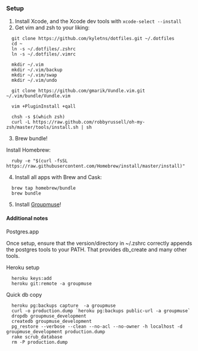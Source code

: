 ### Setup

1. Install Xcode, and the Xcode dev tools with `xcode-select --install`
2. Get vim and zsh to your liking:

```
  git clone https://github.com/kyletns/dotfiles.git ~/.dotfiles
  cd ~
  ln -s ~/.dotfiles/.zshrc
  ln -s ~/.dotfiles/.vimrc

  mkdir ~/.vim
  mkdir ~/.vim/backup
  mkdir ~/.vim/swap
  mkdir ~/.vim/undo

  git clone https://github.com/gmarik/Vundle.vim.git ~/.vim/bundle/Vundle.vim

  vim +PluginInstall +qall

  chsh -s $(which zsh)
  curl -L https://raw.github.com/robbyrussell/oh-my-zsh/master/tools/install.sh | sh
```


3. Brew bundle!

Install Homebrew:

```
  ruby -e "$(curl -fsSL https://raw.githubusercontent.com/Homebrew/install/master/install)"
```

4. Install all apps with Brew and Cask:

```
  brew tap homebrew/bundle
  brew bundle
```

5. Install [Groupmuse](https://github.com/kyletns/groupmuse/wiki/Setup)!


#### Additional notes

Postgres.app

Once setup, ensure that the version/directory in ~/.zshrc correctly appends
the postgres tools to your PATH. That provides db_create and many other tools.

Heroku setup

```
  heroku keys:add
  heroku git:remote -a groupmuse
```

Quick db copy

```
  heroku pg:backups capture  -a groupmuse
  curl -o production.dump `heroku pg:backups public-url -a groupmuse`
  dropdb groupmuse_development
  createdb groupmuse_development
  pg_restore --verbose --clean --no-acl --no-owner -h localhost -d groupmuse_development production.dump
  rake scrub_database
  rm -P production.dump
```
